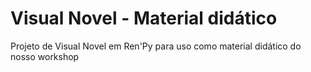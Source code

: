 # Visual Novel - Material didático
Projeto de Visual Novel em Ren'Py para uso como material didático do nosso workshop
